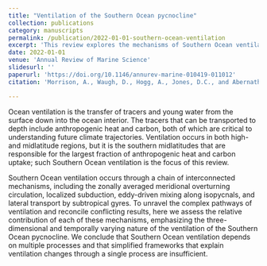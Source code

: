 ```yaml
---
title: "Ventilation of the Southern Ocean pycnocline"
collection: publications
category: manuscripts
permalink: /publication/2022-01-01-southern-ocean-ventilation
excerpt: 'This review explores the mechanisms of Southern Ocean ventilation, emphasizing its three-dimensional, temporally varying nature and the interconnected processes involved in the uptake of anthropogenic heat and carbon.'
date: 2022-01-01
venue: 'Annual Review of Marine Science'
slidesurl: ''
paperurl: 'https://doi.org/10.1146/annurev-marine-010419-011012'
citation: 'Morrison, A., Waugh, D., Hogg, A., Jones, D.C., and Abernathey, R. (2022). "Ventilation of the Southern Ocean pycnocline." <i>Annual Review of Marine Science</i>, 14:1. <a href="https://doi.org/10.1146/annurev-marine-010419-011012">https://doi.org/10.1146/annurev-marine-010419-011012</a>'

---
```

Ocean ventilation is the transfer of tracers and young water from the surface down into the ocean interior. The tracers that can be transported to depth include anthropogenic heat and carbon, both of which are critical to understanding future climate trajectories. Ventilation occurs in both high- and midlatitude regions, but it is the southern midlatitudes that are responsible for the largest fraction of anthropogenic heat and carbon uptake; such Southern Ocean ventilation is the focus of this review.

Southern Ocean ventilation occurs through a chain of interconnected mechanisms, including the zonally averaged meridional overturning circulation, localized subduction, eddy-driven mixing along isopycnals, and lateral transport by subtropical gyres. To unravel the complex pathways of ventilation and reconcile conflicting results, here we assess the relative contribution of each of these mechanisms, emphasizing the three-dimensional and temporally varying nature of the ventilation of the Southern Ocean pycnocline. We conclude that Southern Ocean ventilation depends on multiple processes and that simplified frameworks that explain ventilation changes through a single process are insufficient.
